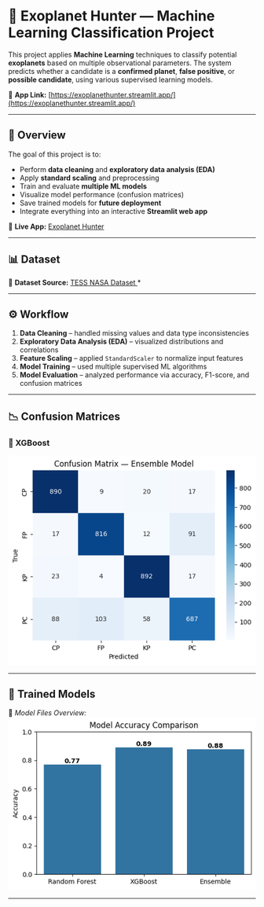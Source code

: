 # 🌌 Exoplanet Hunter — Machine Learning Classification Project

This project applies **Machine Learning** techniques to classify potential **exoplanets** based on multiple observational parameters.
The system predicts whether a candidate is a **confirmed planet**, **false positive**, or **possible candidate**, using various supervised learning models.

🔗 **App Link:** [https://exoplanethunter.streamlit.app/](https://exoplanethunter.streamlit.app/)

---

## 🚀 Overview

The goal of this project is to:

- Perform **data cleaning** and **exploratory data analysis (EDA)**
- Apply **standard scaling** and preprocessing
- Train and evaluate **multiple ML models**
- Visualize model performance (confusion matrices)
- Save trained models for **future deployment**
- Integrate everything into an interactive **Streamlit web app**

🔗 **Live App:** [Exoplanet Hunter](https://exoplanethunter.streamlit.app/)

---

## 📊 Dataset

📂 **Dataset Source:**
[TESS NASA Dataset ](https://exoplanetarchive.ipac.caltech.edu/cgi-bin/TblView/nph-tblView?app=ExoTbls&config=TOI)*

---

## ⚙️ Workflow

1. **Data Cleaning** – handled missing values and data type inconsistencies
2. **Exploratory Data Analysis (EDA)** – visualized distributions and correlations
3. **Feature Scaling** – applied `StandardScaler` to normalize input features
4. **Model Training** – used multiple supervised ML algorithms
5. **Model Evaluation** – analyzed performance via accuracy, F1-score, and confusion matrices

---

## 📉 Confusion Matrices

### 🔹 XGBoost

![XGBoost Confusion Matrix](img\confusion-matrix.png)

---

## 🧩 Trained Models

📸 *Model Files Overview:*
![Trained Models Directory](img\trained-models.png)

---
